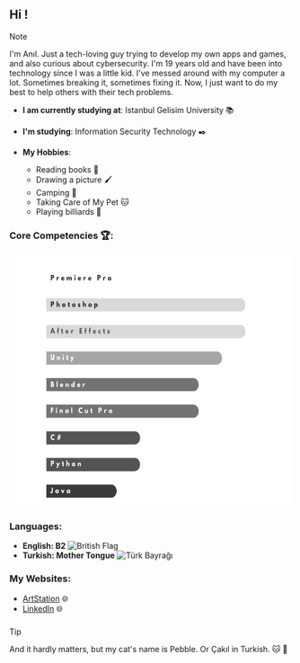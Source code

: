 ## Hi !

>[!NOTE]
>I'm Anıl. Just a tech-loving guy trying to develop my own apps and games, and also curious about cybersecurity.
I'm 19 years old and have been into technology since I was a little kid.
I've messed around with my computer a lot. Sometimes breaking it, sometimes fixing it.
Now, I just want to do my best to help others with their tech problems.

- **I am currently studying at**: Istanbul Gelisim University :books:
- **I'm studying**: Information Security Technology :black_nib:

- **My Hobbies**: 
  + Reading books :open_book:
  + Drawing a picture :paintbrush:
  + Camping :mount_fuji:
  + Taking Care of My Pet :cat:
  + Playing billiards 🎱
### **Core Competencies** 🏆:
 <img src="https://github.com/anlyetim/anlyetim/blob/main/SkillsPNG.png" width="600" height="450" />

### Languages:
-  **English: B2** <img src="https://upload.wikimedia.org/wikipedia/en/a/ae/Flag_of_the_United_Kingdom.svg" alt="British Flag" width="20" height="15">
-  **Turkish: Mother Tongue** <img src="https://upload.wikimedia.org/wikipedia/commons/b/b4/Flag_of_Turkey.svg" alt="Türk Bayrağı" width="20" height="15">
### My Websites:
  - [ArtStation](https://anly05.artstation.com/) :globe_with_meridians:
  - [LinkedIn](https://www.linkedin.com/in/an%C4%B1l-yetim-374993239/) :globe_with_meridians:
###
>[!TIP]
>And it hardly matters, but my cat's name is Pebble. Or Çakıl in Turkish. :cat: :smiling_face_with_three_hearts:
 



